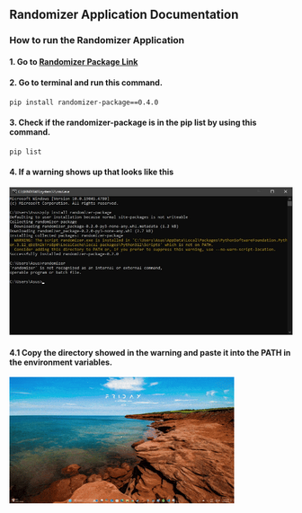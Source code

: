 ## Randomizer Application Documentation

### How to run the Randomizer Application
  #### 1. Go to [Randomizer Package Link](https://pypi.org/project/randomizer-package/0.4.0/#description)
  #### 2. Go to terminal and run this command.
    pip install randomizer-package==0.4.0
  #### 3. Check if the randomizer-package is in the pip list by using this command.
    pip list
  #### 4. If a warning shows up that looks like this
  ![warning](doc_imgs/warning_script.jpg)
  #### 4.1 Copy the directory showed in the warning and paste it into the PATH in the environment variables.
  ![environmental_variable](doc_imgs/environmental_variable.gif)



  
